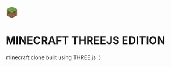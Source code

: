 <div>
    <img src="/public/favicon-32x32.png" alt="logo">
</div>

# MINECRAFT THREEJS EDITION

minecraft clone built using THREE.js :)

